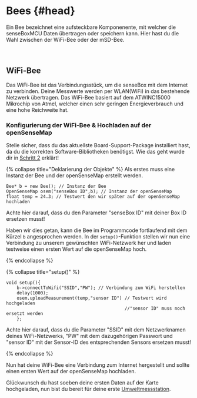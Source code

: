 # Bees {#head}

<div class="description">Ein Bee bezeichnet eine aufsteckbare Komponenente, mit welcher die senseBoxMCU Daten übertragen oder speichern kann. Hier hast du die Wahl zwischen der WiFi-Bee oder der mSD-Bee.</div>
<div class="line">
    <br>
    <br>
</div>

## WiFi-Bee
Das WiFi-Bee ist das Verbindungsstück, um die senseBox mit dem Internet zu verbinden. Deine Messwerte werden per WLAN(WiFi) in das bestehende Netzwerk übertragen. Das WiFi-Bee basiert auf dem ATWINC15000 Mikrochip von Atmel, welcher einen sehr geringen Energieverbrauch und eine hohe Reichweite hat.

### Konfigurierung der WiFi-Bee & Hochladen auf der openSenseMap

<div class="box_warning">
    <i class="fa fa-info fa-fw" aria-hidden="true" style="color: #42acf3;"></i>
    Stelle sicher, dass du das aktuellste Board-Support-Package installiert hast, da du die korrekten Software-Bibliotheken benötigst. Wie das geht wurde dir in <a href ="../erste-schritte/board-support-packages-installieren.md">Schritt 2</a> erklärt!
</div>

{% collapse title="Deklarierung der Objekte" %}
Als erstes muss eine Instanz der Bee und der openSenseMap erstellt werden.

```arduino
Bee* b = new Bee(); // Instanz der Bee
OpenSenseMap osem("senseBox ID",b); // Instanz der openSenseMap
float temp = 24.3; // Testwert den wir später auf der openSenseMap hochladen 
```

<div class="box_warning">
    <i class="fa fa-info fa-fw" aria-hidden="true" style="color: #42acf3;"></i>
    Achte hier darauf, dass du den Parameter  "senseBox ID" mit deiner Box ID  ersetzen musst!
</div>

Haben wir dies getan, kann die Bee im Programmcode fortlaufend mit dem Kürzel `b` angesprochen werden. In der `setup()`-Funktion stellen wir nun eine Verbindung zu unserem gewünschten WiFi-Netzwerk her und laden testweise einen ersten Wert auf die openSenseMap hoch.

 

{% endcollapse %}

{% collapse title="setup()" %}

```arduino
void setup(){
    b->connectToWifi("SSID","PW"); // Verbindung zum WiFi herstellen 
    delay(1000);
    osem.uploadMeasurement(temp,"sensor ID") // Testwert wird hochgeladen 
                                             //"sensor ID" muss noch ersetzt werden
    };
```

<div class="box_warning">
    <i class="fa fa-info fa-fw" aria-hidden="true" style="color: #42acf3;"></i>
    Achte hier darauf, dass du die Parameter "SSID" mit dem Netzwerknamen deines WiFi-Netzwerks, "PW" mit dem dazugehörigen Passwort und "sensor ID" mit der Sensor-ID des entsprechenden Sensors ersetzen musst!
</div>

{% endcollapse %}

Nun hat deine WiFi-Bee eine Verbindung zum Internet hergestellt und sollte einen ersten Wert auf der openSenseMap hochladen. 

Glückwunsch du hast soeben deine ersten Daten auf der Karte hochgeladen, nun bist du bereit für deine erste [Umweltmessstation](/../../projekte/Umweltstation/README.md).



